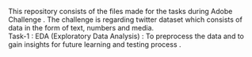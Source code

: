 This repository consists of the files made for the tasks during Adobe Challenge . The challenge is regarding twitter dataset which consists of data in the form of text, numbers and media.  
Task-1 : EDA (Exploratory Data Analysis) : To preprocess the data and to gain insights for future learning and testing process . 
